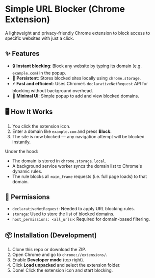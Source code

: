 # Simple URL Blocker (Chrome Extension)

A lightweight and privacy-friendly Chrome extension to block access to specific websites with just a click.

## ✨ Features

- 🔒 **Instant blocking**: Block any website by typing its domain (e.g. `example.com`) in the popup.
- 📁 **Persistent**: Stores blocked sites locally using `chrome.storage`.
- ⚡ **Fast and efficient**: Uses Chrome’s `declarativeNetRequest` API for blocking without background overhead.
- 🧼 **Minimal UI**: Simple popup to add and view blocked domains.

## 🖥 How It Works

1. You click the extension icon.
2. Enter a domain like `example.com` and press **Block**.
3. The site is now blocked — any navigation attempt will be blocked instantly.

Under the hood:
- The domain is stored in `chrome.storage.local`.
- A background service worker syncs the domain list to Chrome's dynamic rules.
- The rule blocks all `main_frame` requests (i.e. full page loads) to that domain.

## 🧪 Permissions

- `declarativeNetRequest`: Needed to apply URL blocking rules.
- `storage`: Used to store the list of blocked domains.
- `host_permissions: <all_urls>`: Required for domain-based filtering.

## 📦 Installation (Development)

1. Clone this repo or download the ZIP.
2. Open Chrome and go to `chrome://extensions/`.
3. Enable **Developer mode** (top right).
4. Click **Load unpacked** and select the extension folder.
5. Done! Click the extension icon and start blocking.
